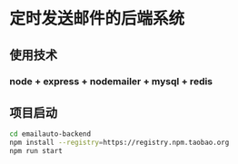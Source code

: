 # 定时发送邮件的后端系统
## 使用技术
### node + express + nodemailer + mysql + redis
## 项目启动
```bash
cd emailauto-backend
npm install --registry=https://registry.npm.taobao.org
npm run start
```